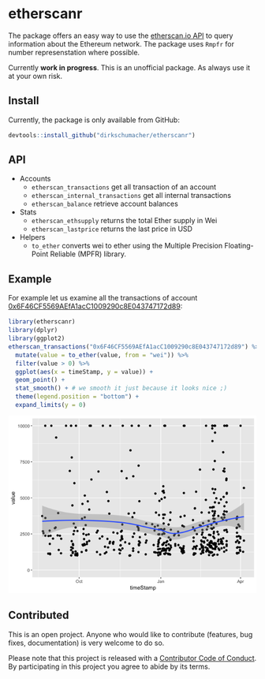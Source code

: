 <!-- README.md is generated from README.Rmd. Please edit that file -->
etherscanr
==========

The package offers an easy way to use the [etherscan.io API](https://etherscan.io/apis) to query information about the Ethereum network. The package uses `Rmpfr` for number represenstation where possible.

Currently **work in progress**. This is an unofficial package. As always use it at your own risk.

Install
-------

Currently, the package is only available from GitHub:

``` r
devtools::install_github("dirkschumacher/etherscanr")
```

API
---

-   Accounts
    -   `etherscan_transactions` get all transaction of an account
    -   `etherscan_internal_transactions` get all internal transactions
    -   `etherscan_balance` retrieve account balances
-   Stats
    -   `etherscan_ethsupply` returns the total Ether supply in Wei
    -   `etherscan_lastprice` returns the last price in USD
-   Helpers
    -   `to_ether` converts wei to ether using the Multiple Precision Floating-Point Reliable (MPFR) library.

Example
-------

For example let us examine all the transactions of account [0x6F46CF5569AEfA1acC1009290c8E043747172d89](https://etherscan.io/address/0x6F46CF5569AEfA1acC1009290c8E043747172d89):

``` r
library(etherscanr)
library(dplyr)
library(ggplot2)
etherscan_transactions("0x6F46CF5569AEfA1acC1009290c8E043747172d89") %>% 
  mutate(value = to_ether(value, from = "wei")) %>% 
  filter(value > 0) %>% 
  ggplot(aes(x = timeStamp, y = value)) + 
  geom_point() +
  stat_smooth() + # we smooth it just because it looks nice ;)
  theme(legend.position = "bottom") + 
  expand_limits(y = 0)
```

![](README-example-1.png)

Contributed
-----------

This is an open project. Anyone who would like to contribute (features, bug fixes, documentation) is very welcome to do so.

Please note that this project is released with a [Contributor Code of Conduct](CONDUCT.md). By participating in this project you agree to abide by its terms.
